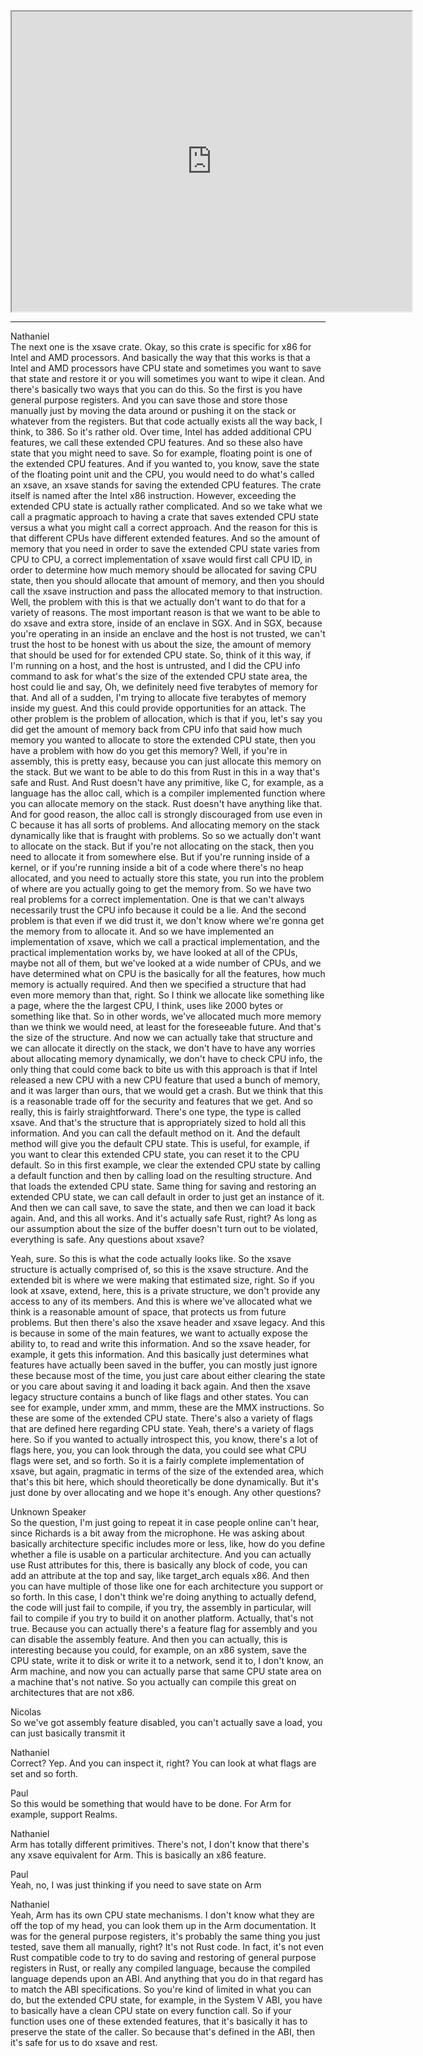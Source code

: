   
<iframe src="https://www.youtube.com/embed/UN3UlI3S4Fw" height="480" width="640" allowFullScreen></iframe>
<hr />

Nathaniel  
The next one is the xsave crate. Okay, so this crate is specific for x86 for Intel and AMD processors. And basically the way that this works is that a Intel and AMD processors have CPU state and sometimes you want to save that state and restore it or you will sometimes you want to wipe it clean. And there's basically two ways that you can do this. So the first is you have general purpose registers. And you can save those and store those manually just by moving the data around or pushing it on the stack or whatever from the registers. But that code actually exists all the way back, I think, to 386. So it's rather old. Over time, Intel has added additional CPU features, we call these extended CPU features. And so these also have state that you might need to save. So for example, floating point is one of the extended CPU features. And if you wanted to, you know, save the state of the floating point unit and the CPU, you would need to do what's called an xsave, an xsave stands for saving the extended CPU features. The crate itself is named after the Intel x86 instruction. However, exceeding the extended CPU state is actually rather complicated. And so we take what we call a pragmatic approach to having a crate that saves extended CPU state versus a what you might call a correct approach. And the reason for this is that different CPUs have different extended features. And so the amount of memory that you need in order to save the extended CPU state varies from CPU to CPU, a correct implementation of xsave would first call CPU ID, in order to determine how much memory should be allocated for saving CPU state, then you should allocate that amount of memory, and then you should call the xsave instruction and pass the allocated memory to that instruction. Well, the problem with this is that we actually don't want to do that for a variety of reasons. The most important reason is that we want to be able to do xsave and extra store, inside of an enclave in SGX. And in SGX, because you're operating in an inside an enclave and the host is not trusted, we can't trust the host to be honest with us about the size, the amount of memory that should be used for for extended CPU state. So, think of it this way, if I'm running on a host, and the host is untrusted, and I did the CPU info command to ask for what's the size of the extended CPU state area, the host could lie and say, Oh, we definitely need five terabytes of memory for that. And all of a sudden, I'm trying to allocate five terabytes of memory inside my guest. And this could provide opportunities for an attack. The other problem is the problem of allocation, which is that if you, let's say you did get the amount of memory back from CPU info that said how much memory you wanted to allocate to store the extended CPU state, then you have a problem with how do you get this memory? Well, if you're in assembly, this is pretty easy, because you can just allocate this memory on the stack. But we want to be able to do this from Rust in this in a way that's safe and Rust. And Rust doesn't have any primitive, like C, for example, as a language has the alloc call, which is a compiler implemented function where you can allocate memory on the stack. Rust doesn't have anything like that. And for good reason, the alloc call is strongly discouraged from use even in C because it has all sorts of problems. And allocating memory on the stack dynamically like that is fraught with problems. So so we actually don't want to allocate on the stack. But if you're not allocating on the stack, then you need to allocate it from somewhere else. But if you're running inside of a kernel, or if you're running inside a bit of a code where there's no heap allocated, and you need to actually store this state, you run into the problem of where are you actually going to get the memory from. So we have two real problems for a correct implementation. One is that we can't always necessarily trust the CPU info because it could be a lie. And the second problem is that even if we did trust it, we don't know where we're gonna get the memory from to allocate it. And so we have implemented an implementation of xsave, which we call a practical implementation, and the practical implementation works by, we have looked at all of the CPUs, maybe not all of them, but we've looked at a wide number of CPUs, and we have determined what on CPU is the basically for all the features, how much memory is actually required. And then we specified a structure that had even more memory than that, right. So I think we allocate like something like a page, where the the largest CPU, I think, uses like 2000 bytes or something like that. So in other words, we've allocated much more memory than we think we would need, at least for the foreseeable future. And that's the size of the structure. And now we can actually take that structure and we can allocate it directly on the stack, we don't have to have any worries about allocating memory dynamically, we don't have to check CPU info, the only thing that could come back to bite us with this approach is that if Intel released a new CPU with a new CPU feature that used a bunch of memory, and it was larger than ours, that we would get a crash. But we think that this is a reasonable trade off for the security and features that we get. And so really, this is fairly straightforward. There's one type, the type is called xsave. And that's the structure that is appropriately sized to hold all this information. And you can call the default method on it. And the default method will give you the default CPU state. This is useful, for example, if you want to clear this extended CPU state, you can reset it to the CPU default. So in this first example, we clear the extended CPU state by calling a default function and then by calling load on the resulting structure. And that loads the extended CPU state. Same thing for saving and restoring an extended CPU state, we can call default in order to just get an instance of it. And then we can call save, to save the state, and then we can load it back again. And, and this all works. And it's actually safe Rust, right? As long as our assumption about the size of the buffer doesn't turn out to be violated, everything is safe. Any questions about xsave?

Yeah, sure. So this is what the code actually looks like. So the xsave structure is actually comprised of, so this is the xsave structure. And the extended bit is where we were making that estimated size, right. So if you look at xsave, extend, here, this is a private structure, we don't provide any access to any of its members. And this is where we've allocated what we think is a reasonable amount of space, that protects us from future problems. But then there's also the xsave header and xsave legacy. And this is because in some of the main features, we want to actually expose the ability to, to read and write this information. And so the xsave header, for example, it gets this information. And this basically just determines what features have actually been saved in the buffer, you can mostly just ignore these because most of the time, you just care about either clearing the state or you care about saving it and loading it back again. And then the xsave legacy structure contains a bunch of like flags and other states. You can see for example, under xmm, and mmm, these are the MMX instructions. So these are some of the extended CPU state. There's also a variety of flags that are defined here regarding CPU state. Yeah, there's a variety of flags here. So if you wanted to actually introspect this, you know, there's a lot of flags here, you, you can look through the data, you could see what CPU flags were set, and so forth. So it is a fairly complete implementation of xsave, but again, pragmatic in terms of the size of the extended area, which that's this bit here, which should theoretically be done dynamically. But it's just done by over allocating and we hope it's enough. Any other questions?

Unknown Speaker  
So the question, I'm just going to repeat it in case people online can't hear, since Richards is a bit away from the microphone. He was asking about basically architecture specific includes more or less, like, how do you define whether a file is usable on a particular architecture. And you can actually use Rust attributes for this, there is basically any block of code, you can add an attribute at the top and say, like target_arch equals x86. And then you can have multiple of those like one for each architecture you support or so forth. In this case, I don't think we're doing anything to actually defend, the code will just fail to compile, if you try, the assembly in particular, will fail to compile if you try to build it on another platform. Actually, that's not true. Because you can actually there's a feature flag for assembly and you can disable the assembly feature. And then you can actually, this is interesting because you could, for example, on an x86 system, save the CPU state, write it to disk or write it to a network, send it to, I don't know, an Arm machine, and now you can actually parse that same CPU state area on a machine that's not native. So you actually can compile this great on architectures that are not x86.

Nicolas  
So we've got assembly feature disabled, you can't actually save a load, you can just basically transmit it

Nathaniel  
Correct? Yep. And you can inspect it, right? You can look at what flags are set and so forth.

Paul  
So this would be something that would have to be done. For Arm for example, support Realms.

Nathaniel  
Arm has totally different primitives. There's not, I don't know that there's any xsave equivalent for Arm. This is basically an x86 feature.

Paul  
Yeah, no, I was just thinking if you need to save state on Arm

Nathaniel  
Yeah, Arm has its own CPU state mechanisms. I don't know what they are off the top of my head, you can look them up in the Arm documentation. It was for the general purpose registers, it's probably the same thing you just tested, save them all manually, right? It's not Rust code. In fact, it's not even Rust compatible code to try to do saving and restoring of general purpose registers in Rust, or really any compiled language, because the compiled language depends upon an ABI. And anything that you do in that regard has to match the ABI specifications. So you're kind of limited in what you can do, but the extended CPU state, for example, in the System V ABI, you have to basically have a clean CPU state on every function call. So if your function uses one of these extended features, that it's basically it has to preserve the state of the caller. So because that's defined in the ABI, then it's safe for us to do xsave and rest.

